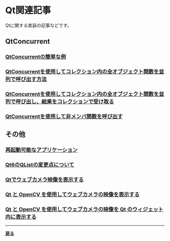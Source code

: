 # Qt関連記事

Qtに関する実装の記事などです。

## QtConcurrent

### **[QtConcurrentの簡単な例](QtConcurrent/QtConcurrent1.md)**

### **[QtConcurrentを使用してコレクション内の全オブジェクト関数を並列で呼び出す方法](QtConcurrent/QtConcurrent2.md)**

### **[QtConcurrentを使用してコレクション内の全オブジェクト関数を並列で呼び出し、結果をコレクションで受け取る](QtConcurrent/QtConcurrent3.md)**

### **[QtConcurrentを使用して非メンバ関数を呼び出す](QtConcurrent/QtConcurrent3.md)**

## その他

### **[再起動可能なアプリケーション](Misc/RebootableApp.md)**

### **[Qt6のQListの変更点について](Misc/Qt6QList.md)**

### **[Qtでウェブカメラ映像を表示する](QtAndVision/DisplayWebcamVideoWidhtQt.md)**

### **[Qt と OpenCV を使用してウェブカメラの映像を表示する](QtAndVision/DisplayWebcamVideoUsingOpenCVwithQt.md)**

### **[Qt と OpenCV を使用してウェブカメラの映像を Qt のウィジェット内に表示する](QtAndVision/DisplayWebcamVideoUsingOpenCVwithQt2.md)**

***

**[戻る](../index.md)**
